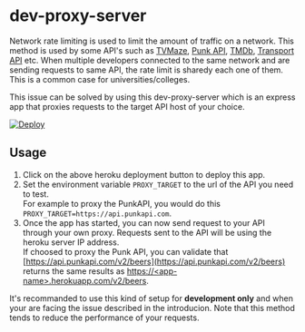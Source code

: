 # dev-proxy-server

Network rate limiting is used to limit the amount of traffic on a network. This method is used by some API's such as [TVMaze](http://www.tvmaze.com/api#rate-limiting), [Punk API](https://punkapi.com/documentation/v2), [TMDb](https://developers.themoviedb.org/3/getting-started/request-rate-limiting), [Transport API](https://transport.opendata.ch/docs.html#rate-limiting) etc. When multiple developers connected to the same network and are sending requests to same API, the rate limit is sharedy each one of them. This is a common case for universities/colleges.

This issue can be solved by using this dev-proxy-server which is an express app that proxies requests to the target API host of your choice.

[![Deploy](https://www.herokucdn.com/deploy/button.svg)](https://heroku.com/deploy?template=https://github.com/paulnta/dev-proxy-server/tree/master&env[PROXY_TARGET]=https://api.themoviedb.org)

## Usage

1. Click on the above heroku deployment button to deploy this app.
2. Set the environment variable `PROXY_TARGET` to the url of the API you need to test.  
For example to proxy the PunkAPI, you would do this `PROXY_TARGET=https://api.punkapi.com`.
3. Once the app has started, you can now send request to your API through your own proxy. Requests sent to the API will be using the heroku server IP address.  
If choosed to proxy the Punk API, you can validate that [https://api.punkapi.com/v2/beers](https://api.punkapi.com/v2/beers) returns the same results as [https://\<app-name>.herokuapp.com/v2/beers](https://<app-name>.herokuapp.com/v2/beers).

It's recommanded to use this kind of setup for **development only** and when your are facing the issue described in the introducion. Note that this method tends to reduce the performance of your requests.
